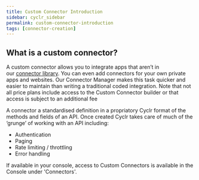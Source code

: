 ```yaml
---
title: Custom Connector Introduction
sidebar: cyclr_sidebar
permalink: custom-connector-introduction
tags: [connector-creation]
---
```


## What is a custom connector?

A custom connector allows you to integrate apps that aren’t in our [connector library](http://cyclr.com/connectors/). You can even add connectors for your own private apps and websites. Our Connector Manager makes this task quicker and easier to maintain than writing a traditional coded integration.  Note that not all price plans include access to the Custom Connector builder or that access is subject to an additional fee

A connector a standardised definition in a propriatory Cyclr format of the methods and fields of an API. Once created Cyclr takes care of much of the ‘grunge’ of working with an API including:

*   Authentication
*   Paging
*   Rate limiting / throttling
*   Error handling

If available in your console, access to Custom Connectors is available in the Console under 'Connectors'.
